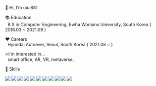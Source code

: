👋 Hi, I’m uiui881

📚 Education<br>
     &nbsp; B.S in Computer Engineering, Ewha Womans University, South Korea ( 2016.03 ~ 2021.08 )

❤️ Careers<br>
     &nbsp; Hyundai Autoever, Seoul, South Korea ( 2021.08 ~ )
   
   
🔥I'm interested in...<br>
     &nbsp; smart office, AR, VR, metaverse, 

💪 Skills<br>

<img src="https://img.shields.io/badge/Java-007396?style=flat-square&logo=Java&logoColor=white"></img>
<img src="https://img.shields.io/badge/Unity-000000?style=flat-square&logo=Unity&logoColor=white"></img>
<img src="https://img.shields.io/badge/CSharp-239120?style=flat-square&logo=CSharp&logoColor=white"></img>
<img src="https://img.shields.io/badge/MySQL-4479A1?style=flat-square&logo=MySQL&logoColor=white"></img>
<img src="https://img.shields.io/badge/SQLite-003B57?style=flat-square&logo=SQLite&logoColor=white"></img>
<img src="https://img.shields.io/badge/C-A8B9CC?style=flat-square&logo=C&logoColor=white"></img>
<img src="https://img.shields.io/badge/Python-3766AB?style=flat-square&logo=Python&logoColor=white"></img>
<img src="https://img.shields.io/badge/SpringBoot-6DB33F?style=flat-square&logo=SpringBoot&logoColor=white"></img>
<img src="https://img.shields.io/badge/PHP-777BB4?style=flat-square&logo=PHP&logoColor=white"></img>
<img src="https://img.shields.io/badge/JavaScript-F7DF1E?style=flat-square&logo=JavaScript&logoColor=white"></img>
<img src="https://img.shields.io/badge/CSS3-1572B6?style=flat-square&logo=CSS&logoColor=white"></img>
